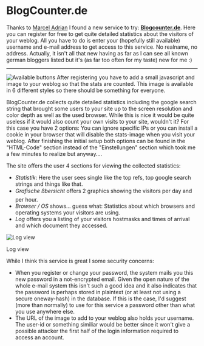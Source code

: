 # BlogCounter.de

Thanks to <a href="http://web43.server-drome.net/blog/">Marcel Adrian</a> I found a new service to try: <strong><a href="http://www.blogcounter.de">Blogcounter.de</a></strong>. Here you can register for free to get quite detailed statistics about the visitors of your weblog. All you have to do is enter your (hopefully still available) username and e-mail address to get access to this service. No realname, no address. Actually, it isn't all that new having as far as I can see all known german bloggers listed but it's (as far too often for my taste) new for me :) 



-------------------------------



<img src="http://www.zerokspot.com/uploads/bc_styles.png" alt="Available buttons" class="left"/> After registering you have to add a small javascript and image to your weblog so that the stats are counted. This image is available in 6 different styles so there should be something for everyone.

BlogCounter.de collects quite detailed statistics including the google search string that brought some users to your site up to the screen resolution and color depth as well as the used browser. While this is nice it would be quite useless if it would also count your own visits to your site, wouldn't it? For this case you have 2 options: You can ignore specific IPs or you can install a cookie in your browser that will disable the stats-image when you visit your weblog. After finishing the initial setup both options can be found in the "HTML-Code" section instead of the "Einstellungen" section which took me a few minutes to realize but anyway....

The site offers the user 4 sections for viewing the collected statistics:

* <em>Statistik</em>: Here the user sees single like the top refs, top google search strings and things like that.
* <em>Grafische ßbersicht</em> offers 2 graphics showing the visitors per day and per hour.
* <em>Browser / OS</em> shows... guess what: Statistics about which browsers and operating systems your visitors are using.
* <em>Log</em> offers you a listing of your visitors hostmasks and times of arrival and which document they accessed.

<div class="figure"><img src="http://www.zerokspot.com/uploads/bc_logs.png" alt="Log view"/><p>Log view</p></div>

While I think this service is great I some security concerns:

* When you register or change your password, the system mails you this new password in a not-encrypted email. Given the open nature of the whole e-mail system this isn't such a good idea and it also indicates that the password is perhaps stored in plaintext (or at least not using a secure oneway-hash) in the database. If this is the case, I'd suggest (more than normally) to use for this service a password other than what you use anywhere else.
* The URL of the image to add to your weblog also holds your username. The user-id or something similiar would be better since it won't give a possible attacker the first half of the login information required to access an account.